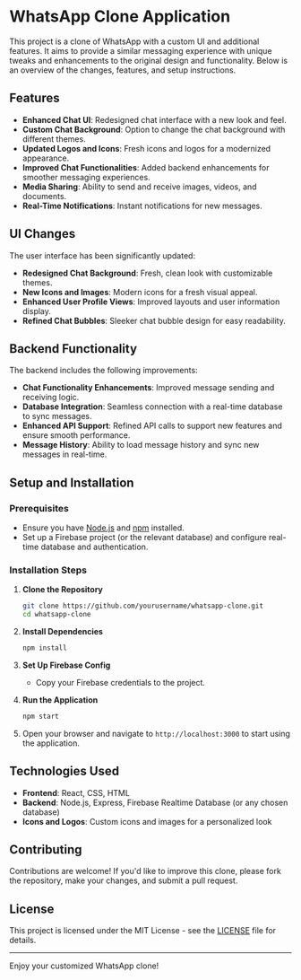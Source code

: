 # WhatsApp Clone Application

This project is a clone of WhatsApp with a custom UI and additional features. It aims to provide a similar messaging experience with unique tweaks and enhancements to the original design and functionality. Below is an overview of the changes, features, and setup instructions.

## Features

- **Enhanced Chat UI**: Redesigned chat interface with a new look and feel.
- **Custom Chat Background**: Option to change the chat background with different themes.
- **Updated Logos and Icons**: Fresh icons and logos for a modernized appearance.
- **Improved Chat Functionalities**: Added backend enhancements for smoother messaging experiences.
- **Media Sharing**: Ability to send and receive images, videos, and documents.
- **Real-Time Notifications**: Instant notifications for new messages.

## UI Changes

The user interface has been significantly updated:
- **Redesigned Chat Background**: Fresh, clean look with customizable themes.
- **New Icons and Images**: Modern icons for a fresh visual appeal.
- **Enhanced User Profile Views**: Improved layouts and user information display.
- **Refined Chat Bubbles**: Sleeker chat bubble design for easy readability.

## Backend Functionality

The backend includes the following improvements:
- **Chat Functionality Enhancements**: Improved message sending and receiving logic.
- **Database Integration**: Seamless connection with a real-time database to sync messages.
- **Enhanced API Support**: Refined API calls to support new features and ensure smooth performance.
- **Message History**: Ability to load message history and sync new messages in real-time.

## Setup and Installation

### Prerequisites
- Ensure you have [Node.js](https://nodejs.org/) and [npm](https://www.npmjs.com/) installed.
- Set up a Firebase project (or the relevant database) and configure real-time database and authentication.

### Installation Steps
1. **Clone the Repository**
   ```bash
   git clone https://github.com/yourusername/whatsapp-clone.git
   cd whatsapp-clone
   ```

2. **Install Dependencies**
   ```bash
   npm install
   ```

3. **Set Up Firebase Config**
   - Copy your Firebase credentials to the project.

4. **Run the Application**
   ```bash
   npm start
   ```

5. Open your browser and navigate to `http://localhost:3000` to start using the application.

## Technologies Used

- **Frontend**: React, CSS, HTML
- **Backend**: Node.js, Express, Firebase Realtime Database (or any chosen database)
- **Icons and Logos**: Custom icons and images for a personalized look

## Contributing

Contributions are welcome! If you'd like to improve this clone, please fork the repository, make your changes, and submit a pull request.

## License

This project is licensed under the MIT License - see the [LICENSE](LICENSE) file for details.

---

Enjoy your customized WhatsApp clone!
